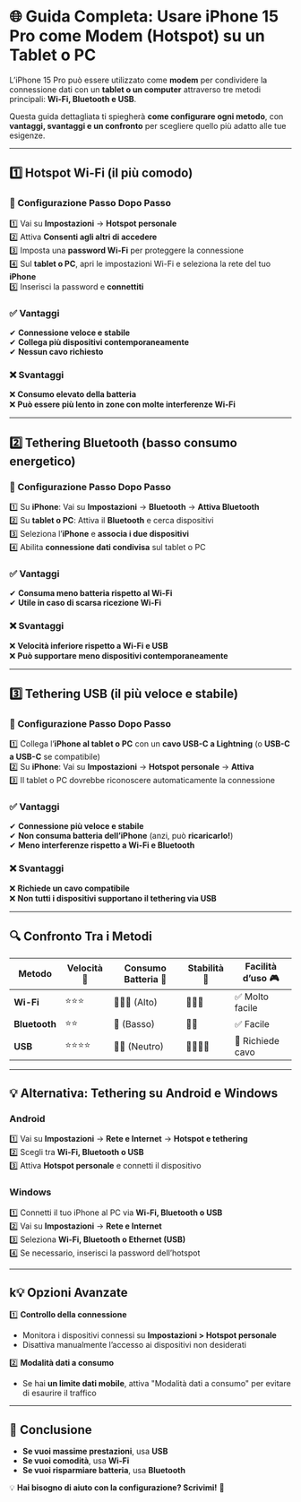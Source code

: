 # 🌐 Guida Completa: Usare iPhone 15 Pro come Modem (Hotspot) su un Tablet o PC

L’iPhone 15 Pro può essere utilizzato come **modem** per condividere la connessione dati con un **tablet o un computer** attraverso tre metodi principali: **Wi-Fi, Bluetooth e USB**.

Questa guida dettagliata ti spiegherà **come configurare ogni metodo**, con **vantaggi, svantaggi e un confronto** per scegliere quello più adatto alle tue esigenze.

---

## **1️⃣ Hotspot Wi-Fi (il più comodo)**

### **📌 Configurazione Passo Dopo Passo**

1️⃣ Vai su **Impostazioni** → **Hotspot personale**\
2️⃣ Attiva **Consenti agli altri di accedere**\
3️⃣ Imposta una **password Wi-Fi** per proteggere la connessione\
4️⃣ Sul **tablet o PC**, apri le impostazioni Wi-Fi e seleziona la rete del tuo **iPhone**\
5️⃣ Inserisci la password e **connettiti**

### ✅ **Vantaggi**

✔ **Connessione veloce e stabile**\
✔ **Collega più dispositivi contemporaneamente**\
✔ **Nessun cavo richiesto**

### ❌ **Svantaggi**

❌ **Consumo elevato della batteria**\
❌ **Può essere più lento in zone con molte interferenze Wi-Fi**

---

## **2️⃣ Tethering Bluetooth (basso consumo energetico)**

### **📌 Configurazione Passo Dopo Passo**

1️⃣ Su **iPhone**: Vai su **Impostazioni** → **Bluetooth** → **Attiva Bluetooth**\
2️⃣ Su **tablet o PC**: Attiva il **Bluetooth** e cerca dispositivi\
3️⃣ Seleziona l’**iPhone** e **associa i due dispositivi**\
4️⃣ Abilita **connessione dati condivisa** sul tablet o PC

### ✅ **Vantaggi**

✔ **Consuma meno batteria rispetto al Wi-Fi**\
✔ **Utile in caso di scarsa ricezione Wi-Fi**

### ❌ **Svantaggi**

❌ **Velocità inferiore rispetto a Wi-Fi e USB**\
❌ **Può supportare meno dispositivi contemporaneamente**

---

## **3️⃣ Tethering USB (il più veloce e stabile)**

### **📌 Configurazione Passo Dopo Passo**

1️⃣ Collega l’**iPhone al tablet o PC** con un **cavo USB-C a Lightning** (o **USB-C a USB-C** se compatibile)\
2️⃣ Su **iPhone**: Vai su **Impostazioni** → **Hotspot personale** → **Attiva**\
3️⃣ Il tablet o PC dovrebbe riconoscere automaticamente la connessione

### ✅ **Vantaggi**

✔ **Connessione più veloce e stabile**\
✔ **Non consuma batteria dell’iPhone** (anzi, può **ricaricarlo!**)\
✔ **Meno interferenze rispetto a Wi-Fi e Bluetooth**

### ❌ **Svantaggi**

❌ **Richiede un cavo compatibile**\
❌ **Non tutti i dispositivi supportano il tethering via USB**

---

## **🔍 Confronto Tra i Metodi**

| **Metodo**    | **Velocità 🔄** | **Consumo Batteria 🔋** | **Stabilità 📶** | **Facilità d’uso 🎮** |
| ------------- | --------------- | ----------------------- | ---------------- | --------------------- |
| **Wi-Fi**     | ⭐⭐⭐             | 🔋🔋🔋 (Alto)           | 📶📶📶           | ✅ Molto facile        |
| **Bluetooth** | ⭐⭐              | 🔋 (Basso)              | 📶📶             | ✅ Facile              |
| **USB**       | ⭐⭐⭐⭐            | 🔋🔋 (Neutro)           | 📶📶📶📶         | 🔧 Richiede cavo      |

---

## **💡 Alternativa: Tethering su Android e Windows**

### **Android**

1️⃣ Vai su **Impostazioni** → **Rete e Internet** → **Hotspot e tethering**\
2️⃣ Scegli tra **Wi-Fi, Bluetooth o USB**\
3️⃣ Attiva **Hotspot personale** e connetti il dispositivo

### **Windows**

1️⃣ Connetti il tuo iPhone al PC via **Wi-Fi, Bluetooth o USB**\
2️⃣ Vai su **Impostazioni** → **Rete e Internet**\
3️⃣ Seleziona **Wi-Fi, Bluetooth o Ethernet (USB)**\
4️⃣ Se necessario, inserisci la password dell’hotspot

---

## **k💡 Opzioni Avanzate**

1️⃣ **Controllo della connessione**

- Monitora i dispositivi connessi su **Impostazioni > Hotspot personale**
- Disattiva manualmente l’accesso ai dispositivi non desiderati

2️⃣ **Modalità dati a consumo**

- Se hai **un limite dati mobile**, attiva "Modalità dati a consumo" per evitare di esaurire il traffico

---

## **📱 Conclusione**

- **Se vuoi massime prestazioni**, usa **USB**
- **Se vuoi comodità**, usa **Wi-Fi**
- **Se vuoi risparmiare batteria**, usa **Bluetooth**

💡 **Hai bisogno di aiuto con la configurazione? Scrivimi!** 🚀
